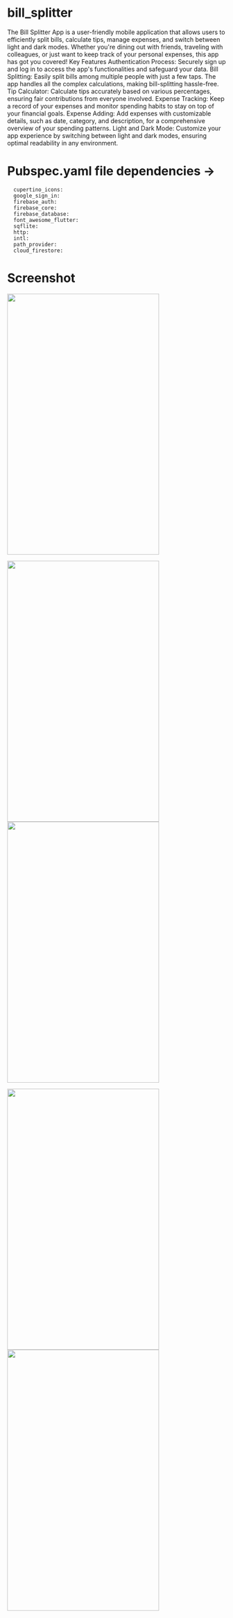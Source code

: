 # bill_splitter

The Bill Splitter App is a user-friendly mobile application that allows users to efficiently split bills, calculate tips, manage expenses, and switch between light and dark modes. Whether you're dining out with friends, traveling with colleagues, or just want to keep track of your personal expenses, this app has got you covered!
Key Features Authentication Process: Securely sign up and log in to access the app's functionalities and safeguard your data.
Bill Splitting: Easily split bills among multiple people with just a few taps. The app handles all the complex calculations, making bill-splitting hassle-free.
Tip Calculator: Calculate tips accurately based on various percentages, ensuring fair contributions from everyone involved.
Expense Tracking: Keep a record of your expenses and monitor spending habits to stay on top of your financial goals.
Expense Adding: Add expenses with customizable details, such as date, category, and description, for a comprehensive overview of your spending patterns.
Light and Dark Mode: Customize your app experience by switching between light and dark modes, ensuring optimal readability in any environment.


# Pubspec.yaml file dependencies -> 
      cupertino_icons: 
      google_sign_in:
      firebase_auth: 
      firebase_core: 
      firebase_database: 
      font_awesome_flutter: 
      sqflite: 
      http: 
      intl: 
      path_provider:
      cloud_firestore:
  
# Screenshot
<img src="https://firebasestorage.googleapis.com/v0/b/dashboard-fd46c.appspot.com/o/img1.jpg?alt=media&token=6841777e-4380-4a2f-a8f1-2d3651bb2c69"  width="350" height="600" />
<p float="left">
  <img src="https://firebasestorage.googleapis.com/v0/b/dashboard-fd46c.appspot.com/o/img2.jpg?alt=media&token=357d0edd-d5c6-4398-aa9b-c78c6e904828" width="350" height="600" />
  <img src="https://firebasestorage.googleapis.com/v0/b/dashboard-fd46c.appspot.com/o/img3.jpg?alt=media&token=be2a2d6e-594d-4da9-a97c-adaa79e20b8a" width="350" height="600" />
</p>
<p float="left">
  <img src="https://firebasestorage.googleapis.com/v0/b/dashboard-fd46c.appspot.com/o/img4.jpg?alt=media&token=358a1cff-1975-434e-81a3-c5986ebec234" width="350" height="600" />
  <img src="https://firebasestorage.googleapis.com/v0/b/dashboard-fd46c.appspot.com/o/img5.jpg?alt=media&token=c1806785-a55e-4b07-96bf-671eb879ba58" width="350" height="600" />
</p>
